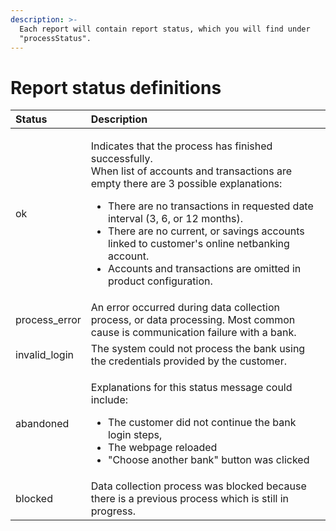 ```yaml
---
description: >-
  Each report will contain report status, which you will find under
  "processStatus".
---
```


# Report status definitions

<table>
  <thead>
    <tr>
      <th style="text-align:left">Status</th>
      <th style="text-align:left">Description</th>
    </tr>
  </thead>
  <tbody>
    <tr>
      <td style="text-align:left">ok</td>
      <td style="text-align:left">
        <p>Indicates that the process has finished successfully.
          <br />When list of accounts and transactions are empty there are 3 possible
          explanations:</p>
        <ul>
          <li>There are no transactions in requested date interval (3, 6, or 12 months).</li>
          <li>There are no current, or savings accounts linked to customer&apos;s online
            netbanking account.</li>
          <li>Accounts and transactions are omitted in product configuration.</li>
        </ul>
      </td>
    </tr>
    <tr>
      <td style="text-align:left">process_error</td>
      <td style="text-align:left">An error occurred during data collection process, or data processing.
        Most common cause is communication failure with a bank.</td>
    </tr>
    <tr>
      <td style="text-align:left">invalid_login</td>
      <td style="text-align:left">The system could not process the bank using the credentials provided by
        the customer.</td>
    </tr>
    <tr>
      <td style="text-align:left">abandoned</td>
      <td style="text-align:left">
        <p>Explanations for this status message could include:</p>
        <ul>
          <li>The customer did not continue the bank login steps,</li>
          <li>The webpage reloaded</li>
          <li>&quot;Choose another bank&quot; button was clicked</li>
        </ul>
      </td>
    </tr>
    <tr>
      <td style="text-align:left">blocked</td>
      <td style="text-align:left">Data collection process was blocked because there is a previous process
        which is still in progress.</td>
    </tr>
  </tbody>
</table>
